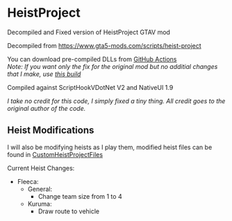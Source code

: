 # HeistProject
Decompiled and Fixed version of HeistProject GTAV mod

Decompiled from https://www.gta5-mods.com/scripts/heist-project

You can download pre-compiled DLLs from [GitHub Actions](https://github.com/Puyodead1/HeistProject/actions)
<br>
_Note: If you want only the fix for the original mod but no additial changes that I make, use [this build](https://github.com/Puyodead1/HeistProject/suites/5947804197/artifacts/203934228)_

Compiled against ScriptHookVDotNet V2 and NativeUI 1.9

*I take no credit for this code, I simply fixed a tiny thing. All credit goes to the original author of the code.*

## Heist Modifications

I will also be modifying heists as I play them, modified heist files can be found in [CustomHeistProjectFiles](/CustomHeistProjectFiles)

Current Heist Changes:

- Fleeca:
  - General:
    - Change team size from 1 to 4
  - Kuruma:
    - Draw route to vehicle

<!-- ci trigger -->
